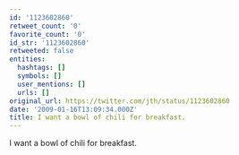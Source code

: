 ```yaml
---
id: '1123602860'
retweet_count: '0'
favorite_count: '0'
id_str: '1123602860'
retweeted: false
entities:
  hashtags: []
  symbols: []
  user_mentions: []
  urls: []
original_url: https://twitter.com/jth/status/1123602860
date: '2009-01-16T13:09:34.000Z'
title: I want a bowl of chili for breakfast.
---
```


I want a bowl of chili for breakfast.